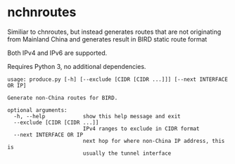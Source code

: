 # nchnroutes

Similiar to chnroutes, but instead generates routes that are not originating from Mainland
China and generates result in BIRD static route format

Both IPv4 and IPv6 are supported.

Requires Python 3, no additional dependencies.

```
usage: produce.py [-h] [--exclude [CIDR [CIDR ...]]] [--next INTERFACE OR IP]

Generate non-China routes for BIRD.

optional arguments:
  -h, --help            show this help message and exit
  --exclude [CIDR [CIDR ...]]
                        IPv4 ranges to exclude in CIDR format
  --next INTERFACE OR IP
                        next hop for where non-China IP address, this is
                        usually the tunnel interface
```
